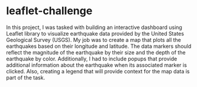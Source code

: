 # leaflet-challenge
In this project, I was tasked with building an interactive dashboard using Leaflet library to visualize earthquake data provided by the United States Geological Survey (USGS). My job was to create a map that plots all the earthquakes based on their longitude and latitude. The data markers should reflect the magnitude of the earthquake by their size and the depth of the earthquake by color. Additionally, I had to include popups that provide additional information about the earthquake when its associated marker is clicked. Also, creating a legend that will provide context for the map data is part of the task.
